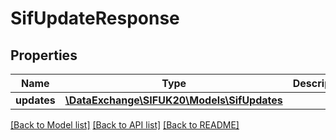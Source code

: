 # SifUpdateResponse

## Properties
Name | Type | Description | Notes
------------ | ------------- | ------------- | -------------
**updates** | [**\DataExchange\SIFUK20\Models\SifUpdates**](SifUpdates.md) |  | [optional] 

[[Back to Model list]](../README.md#documentation-for-models) [[Back to API list]](../README.md#documentation-for-api-endpoints) [[Back to README]](../README.md)


